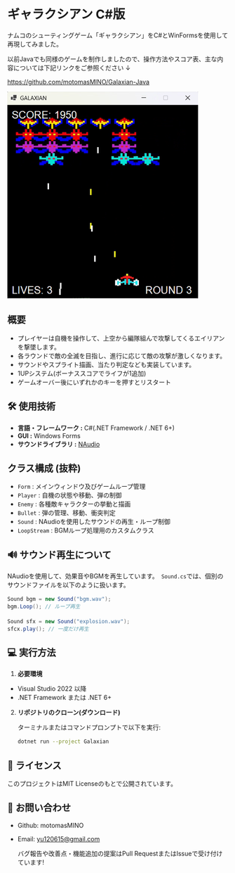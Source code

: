 # ギャラクシアン C#版
ナムコのシューティングゲーム「ギャラクシアン」をC#とWinFormsを使用して再現してみました。

以前Javaでも同様のゲームを制作しましたので、操作方法やスコア表、主な内容については下記リンクをご参照ください ↓

https://github.com/motomasMINO/Galaxian-Java

![スクショ](Screenshot.png)

## 概要
- プレイヤーは自機を操作して、上空から編隊組んで攻撃してくるエイリアンを撃墜します。
- 各ラウンドで敵の全滅を目指し、進行に応じて敵の攻撃が激しくなります。
- サウンドやスプライト描画、当たり判定なども実装しています。
- 1UPシステム(ボーナススコアでライフが1追加)
- ゲームオーバー後にいずれかのキーを押すとリスタート

## 🛠️ 使用技術
- **言語・フレームワーク :** C#(.NET Framework /  .NET 6+)
- **GUI :** Windows Forms
- **サウンドライブラリ :** [NAudio](https://github.com/naudio/NAudio)

## クラス構成 (抜粋)
- `Form` : メインウィンドウ及びゲームループ管理
- `Player` : 自機の状態や移動、弾の制御
- `Enemy` : 各種敵キャラクターの挙動と描画
- `Bullet` : 弾の管理、移動、衝突判定
- `Sound` : NAudioを使用したサウンドの再生・ループ制御
- `LoopStream` : BGMループ処理用のカスタムクラス

## 🔊 サウンド再生について
NAudioを使用して、効果音やBGMを再生しています。　`Sound.cs`では、個別のサウンドファイルを以下のように扱います。

```csharp
Sound bgm = new Sound("bgm.wav");
bgm.Loop(); // ループ再生

Sound sfx = new Sound("explosion.wav");
sfcx.play(); // 一度だけ再生
```

## 💻 実行方法
1. **必要環境**
- Visual Studio 2022 以降
- .NET Framework または .NET 6+

2. **リポジトリのクローン(ダウンロード)**
   
   ターミナルまたはコマンドプロンプトで以下を実行:
   ```sh
   dotnet run --project Galaxian
   ```

## 📜 ライセンス
このプロジェクトはMIT Licenseのもとで公開されています。

## 📧 お問い合わせ
- Github: motomasMINO
- Email: yu120615@gmail.com

  バグ報告や改善点・機能追加の提案はPull RequestまたはIssueで受け付けています!
  
